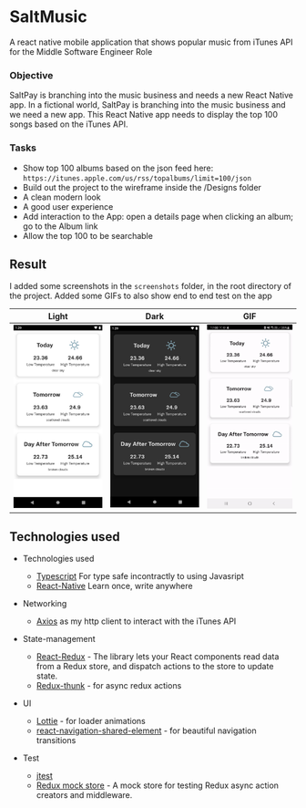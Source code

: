 # SaltMusic

A react native mobile application that shows popular music from iTunes API for the Middle Software Engineer Role

### Objective

SaltPay is branching into the music business and needs a new React Native app.
In a fictional world, SaltPay is branching into the music business and we need a new app. This React Native app needs to display the top 100 songs based on the iTunes API.


### Tasks

- Show top 100 albums based on the json feed here: `https://itunes.apple.com/us/rss/topalbums/limit=100/json`
- Build out the project to the wireframe inside the /Designs folder
- A clean modern look
- A good user experience
- Add interaction to the App: open a details page when clicking an album; go to the Album link
- Allow the top 100 to be searchable

## Result
I added some screenshots in the `screenshots` folder, in the root directory of the project. Added some GIFs to also show end to end test on the app

Light | Dark | GIF
--- | --- | ---
<img src="https://github.com/jumaallan/apollo-agriculture/blob/master/screenshots/weather_light.png" width="280"/> | <img src="https://github.com/jumaallan/apollo-agriculture/blob/master/screenshots/weather_dark.png" width="280"/> | <img src="https://github.com/jumaallan/apollo-agriculture/blob/master/screenshots/weather.gif" width="280"/>

## Technologies used
* Technologies used
    * [Typescript](https://www.typescriptlang.org//) For type safe incontractly to using Javasript
    * [React-Native](https://reactnative.dev) Learn once, write anywhere

* Networking
    * [Axios](https://axios.com) as my http client to interact with the iTunes API
    
* State-management
    * [React-Redux](https://react-redux.js.org) - The library lets your React components read data from a Redux store, and dispatch actions to the store to update state.
    * [Redux-thunk]() - for async redux actions

* UI
    * [Lottie](https://www.npmjs.com/package/react-lottie) - for loader animations 
    * [react-navigation-shared-element](https://github.com/IjzerenHein/react-navigation-shared-element) - for beautiful navigation transitions

* Test
    * [jtest](https://jestjs.io/docs/tutorial-react)
    * [Redux mock store](https://github.com/reduxjs/redux-mock-store) - A mock store for testing Redux async action creators and middleware.

